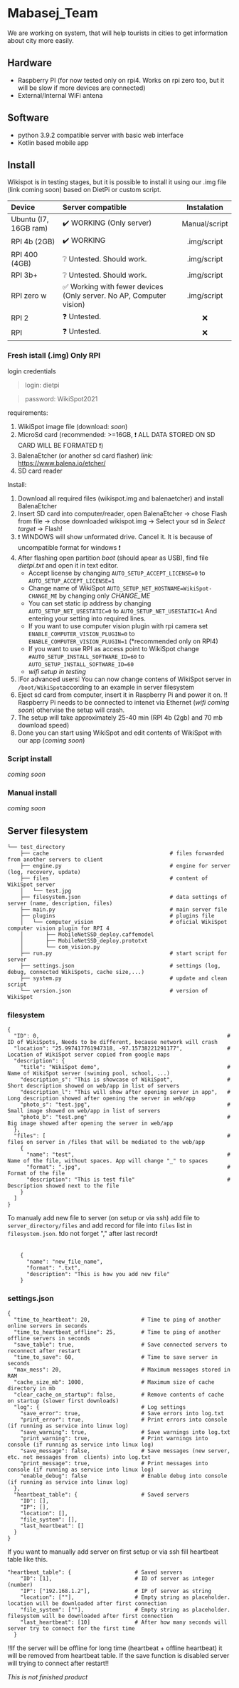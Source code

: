 # Mabasej_Team
We are working on system, that will help tourists in cities to get information about city more easily.

## Hardware
- Raspberry PI (for now tested only on rpi4. Works on rpi zero too, but it will be slow if more devices are connected)
- External/Internal WiFi antena

## Software
- python 3.9.2 compatible server with basic web interface
- Kotlin based mobile app

## Install
Wikispot is in testing stages, but it is possible to install it using our .img file (link coming soon) based on DietPi or custom script.

| Device                | Server compatible                                                                           |  Instalation  |
| :-------------------- | :------------------------------------------------------------------------------------------ | :-----------: |
| Ubuntu (I7, 16GB ram) | :heavy_check_mark: WORKING (Only server)                                                    | Manual/script |
| RPI 4b (2GB)          | :heavy_check_mark: WORKING                                                                  | .img/script   |
| RPI 400 (4GB)         | :grey_question: Untested. Should work.                                                      | .img/script   |
| RPI 3b+               | :grey_question: Untested. Should work.                                                      | .img/script   |
| RPI zero w            | :white_check_mark: Working with fewer devices (Only server. No AP, Computer vision)         | .img/script   |
| RPI 2                 | :question: Untested.                                                                        | :x:           |
| RPI                   | :question: Untested.                                                                        | :x:           |

### Fresh istall (.img) Only RPI
login credentials
> login: dietpi

> password: WikiSpot2021

requirements:
1. WikiSpot image file (download: *soon*)
2. MicroSd card (recommended: >=16GB, :exclamation: ALL DATA STORED ON SD CARD WILL BE FORMATED :exclamation:)
3. BalenaEtcher (or another sd card flasher) *link:*  https://www.balena.io/etcher/
4. SD card reader

Install:
1. Download all required files (wikispot.img and balenaetcher) and install BalenaEtcher
2. Insert SD card into computer/reader, open BalenaEtcher -> chose Flash from file -> chose downloaded wikispot.img -> Select your sd in *Select target* -> Flash!
3. :exclamation: WINDOWS will show unformated drive. Cancel it. It is because of uncompatible format for windows :exclamation:
4. After flashing open partition *boot* (should apear as USB), find file *dietpi.txt* and open it in text editor.
   - Accept license by changing `AUTO_SETUP_ACCEPT_LICENSE=0` to `AUTO_SETUP_ACCEPT_LICENSE=1`
   - Change name of WikiSpot `AUTO_SETUP_NET_HOSTNAME=WikiSpot-CHANGE_ME` by changing only *CHANGE_ME*
   - You can set static ip address by changing `AUTO_SETUP_NET_USESTATIC=0` to `AUTO_SETUP_NET_USESTATIC=1` And entering your setting into required lines.
   - If you want to use computer vision plugin with rpi camera set `ENABLE_COMPUTER_VISION_PLUGIN=0` to `ENABLE_COMPUTER_VISION_PLUGIN=1` (*recommended only on RPI4)
   - If you want to use RPI as access point to WikiSpot change `#AUTO_SETUP_INSTALL_SOFTWARE_ID=60` to `AUTO_SETUP_INSTALL_SOFTWARE_ID=60`
   - *wifi setup in testing*
5. :grey_exclamation:For advanced users:grey_exclamation: You can now change contens of WikiSpot server in `/boot/WikiSpot`according to an example in server filesystem
6. Eject sd card from computer, insert it in Raspberry Pi and power it on. :bangbang:Raspberry Pi needs to be connected to intenet via Ethernet (*wifi coming soon*) othervise the setup will crash.
7. The setup will take approximately 25-40 min (RPI 4b (2gb) and 70 mb download speed)
8. Done you can start using WikiSpot and edit contents of WikiSpot with our app (*coming soon*)

### Script install
*coming soon*

### Manual install
*coming soon*

## Server filesystem
```
└── test_directory
    ├── cache                                      # files forwarded from another servers to client
    ├── engine.py                                  # engine for server (log, recovery, update)
    ├── files                                      # content of WikiSpot server
    │   └── test.jpg
    ├── filesystem.json                            # data settings of server (name, description, files)
    ├── main.py                                    # main server file
    ├── plugins                                    # plugins file
    │   └── computer_vision                        # oficial WikiSpot computer vision plugin for RPI 4
    │       ├── MobileNetSSD_deploy.caffemodel
    │       ├── MobileNetSSD_deploy.prototxt
    │       └── com_vision.py
    ├── run.py                                     # start script for server
    ├── settings.json                              # settings (log, debug, connected WikiSpots, cache size,...)
    ├── system.py                                  # update and clean script
    └── version.json                               # version of WikiSpot
```

### filesystem
```
{
  "ID": 0,                                                           # ID of WikiSpots, Needs to be different, because network will crash
  "location": "25.997417761947318, -97.15738221291177",              # Location of WikiSpot server copied from google maps
  "description": {
    "title": "WikiSpot demo",                                        # Name of WikiSpot server (swiming pool, school, ...)  
    "description_s": "This is showcase of WikiSpot",                 # Short description showed on web/app in list of servers
    "description_l": "This will show after opening server in app",   # Long description showed after opening the server in web/app
    "photo_s": "test.jpg",                                           # Small image showed on web/app in list of servers
    "photo_b": "test.png"                                            # Big image showed after opening the server in web/app
  },
  "files": [                                                         # files on server in /files that will be mediated to the web/app
    {
      "name": "test",                                                # Name of the file, without spaces. App will change "_" to spaces
      "format": ".jpg",                                              # Format of the file
      "description": "This is test file"                             # Description showed next to the file
    }
  ]
}
```
To manualy add new file to server (on setup or via ssh) add file to `server_directory/files`
and add record for file into `files` list in `filesystem.json`. :exclamation:do not forget "," after last record:exclamation:
```

    {
      "name": "new_file_name",
      "format": ".txt",
      "description": "This is how you add new file"
    }
```

### settings.json
```
{
  "time_to_heartbeat": 20,                # Time to ping of another online servers in seconds
  "time_to_heartbeat_offline": 25,        # Time to ping of another offline servers in seconds
  "save_table": true,                     # Save connected servers to reconnect after restart
  "time_to_save": 60,                     # Time to save server in seconds
  "max_mess": 20,                         # Maximum messages stored in RAM
  "cache_size_mb": 1000,                  # Maximum size of cache directory in mb
  "clear_cache_on_startup": false,        # Remove contents of cache on startup (slower first downloads)
  "log": {                                # Log settings
    "save_error": true,                   # Save errors into log.txt
    "print_error": true,                  # Print errors into console (if running as service into linux log)
    "save_warning": true,                 # Save warnings into log.txt
    "print_warning": true,                # Print warnings into console (if running as service into linux log)
    "save_message": false,                # Save messages (new server, etc. not messages from  clients) into log.txt
    "print_message": true,                # Print messages into console (if running as service into linux log)
    "enable_debug": false                 # Enable debug into console (if running as service into linux log)
  },
  "heartbeat_table": {                    # Saved servers
    "ID": [],
    "IP": [],
    "location": [],
    "file_system": [],
    "last_heartbeat": []
  }
}
```
If you want to manually add server on first setup or via ssh fill heartbeat table like this.
```
"heartbeat_table": {                    # Saved servers
    "ID": [1],                          # ID of server as integer (number)
    "IP": ["192.168.1.2"],              # IP of server as string
    "location": [""],                   # Empty string as placeholder. location will be downloaded after first connection
    "file_system": [""],                # Empty string as placeholder. filesystem will be downloaded after first connection
    "last_heartbeat": [10]              # After how many seconds will server try to connect for the first time
  }
```
:bangbang:If the server will be offline for long time (heartbeat + offline heartbeat) it will be removed from heartbeat table. If the save function is disabled server will trying to connect after restart:bangbang:



*This is not finished product*
